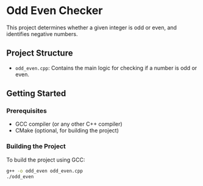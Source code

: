 # Odd Even Checker

This project determines whether a given integer is odd or even, and identifies negative numbers.

## Project Structure

- `odd_even.cpp`: Contains the main logic for checking if a number is odd or even.

## Getting Started

### Prerequisites

- GCC compiler (or any other C++ compiler)
- CMake (optional, for building the project)

### Building the Project

To build the project using GCC:

```sh
g++ -o odd_even odd_even.cpp
./odd_even
